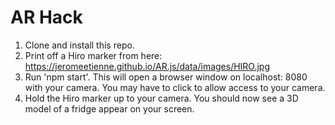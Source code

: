 # AR Hack

1. Clone and install this repo.
2. Print off a Hiro marker from here: https://jeromeetienne.github.io/AR.js/data/images/HIRO.jpg
3. Run 'npm start'. This will open a browser window on localhost: 8080 with your camera. You may have to click to allow access to your camera.
4. Hold the Hiro marker up to your camera. You should now see a 3D model of a fridge appear on your screen.